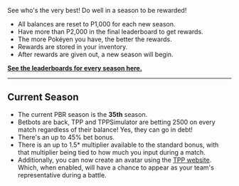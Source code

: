 See who's the very best! Do well in a season to be rewarded!

* All balances are reset to P1,000 for each new season.
* Have more than P2,000 in the final leaderboard to get rewards.
* The more Pokéyen you have, the better the rewards.
* Rewards are stored in your inventory.
* After rewards are given out, a new season will begin.

[**See the leaderboards for every season here.**](https://twitchplayspokemon.tv/leaderboard)
*****
## Current Season

* The current PBR season is the **35th** season.
* Betbots are back, TPP and TPPSimulator are betting 2500 on every match regardless of their balance! Yes, they can go in debt!
* There's an up to 45% bet bonus.
* There is an up to 1.5* multiplier available to the standard bonus, with that multiplier being tied to how much you input during a match.
* Additionally, you can now create an avatar using the [TPP website](https://twitchplayspokemon.tv/avatars). Which, when enabled, will have a chance to appear as your team's representative during a battle.